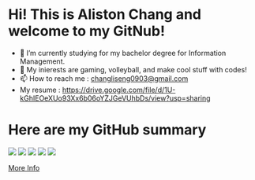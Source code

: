 # Hi! This is Aliston Chang and welcome to my GitNub!

- 🌱 I’m currently studying for my bachelor degree for Information Management.
- 👀 My inierests are gaming, volleyball, and make cool stuff with codes!
- 📫 How to reach me : changliseng0903@gmail.com
- My resume : https://drive.google.com/file/d/1U-kGhIEOeXUo93Xx6b06oYZJGeVUhbDs/view?usp=sharing

<!---
LiSeng0903/LiSeng0903 is a ✨ special ✨ repository because its `README.md` (this file) appears on your GitHub profile.
You can click the Preview link to take a look at your changes.
--->

# Here are my GitHub summary

<!-- :star: [Tutorial](https://github.com/vn7n24fzkq/github-profile-summary-cards/wiki/Toturial) ( Recommendation ) :star:

Action already setup In this template, you just need click `use this template` button to create your repo and wait for workflow to finish.

```To create your profile README you need to name the repo as your username```

| :bell: | Don't forget to modify the image (All of images are in `profile-summary-card-output` folder). |
| :-------: | :-------------------------------------------------------------------------------------------------------- |
 -->
![](http://github-profile-summary-cards.vercel.app/api/cards/profile-details?username=LiSeng0903&theme=vue)
![](http://github-profile-summary-cards.vercel.app/api/cards/repos-per-language?username=LiSeng0903&theme=vue)
![](http://github-profile-summary-cards.vercel.app/api/cards/most-commit-language?username=LiSeng0903&theme=vue)
![](http://github-profile-summary-cards.vercel.app/api/cards/stats?username=LiSeng0903&theme=vue)
![](http://github-profile-summary-cards.vercel.app/api/cards/productive-time?username=LiSeng0903&theme=vue&utcOffset=8)

[More Info](https://github.com/vn7n24fzkq/github-profile-summary-cards)
